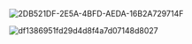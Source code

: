 ![2DB521DF-2E5A-4BFD-AEDA-16B2A729714F](https://github.com/mindfullies/mindfullies/assets/160588581/ae6865df-9e3f-4a2d-8143-e0288571b16d)

![df1386951fd29d4d8f4a7d07148d8027](https://github.com/mindfullies/mindfullies/assets/160588581/969e1df4-55d4-4af1-85f5-5e2b2cec74da)
